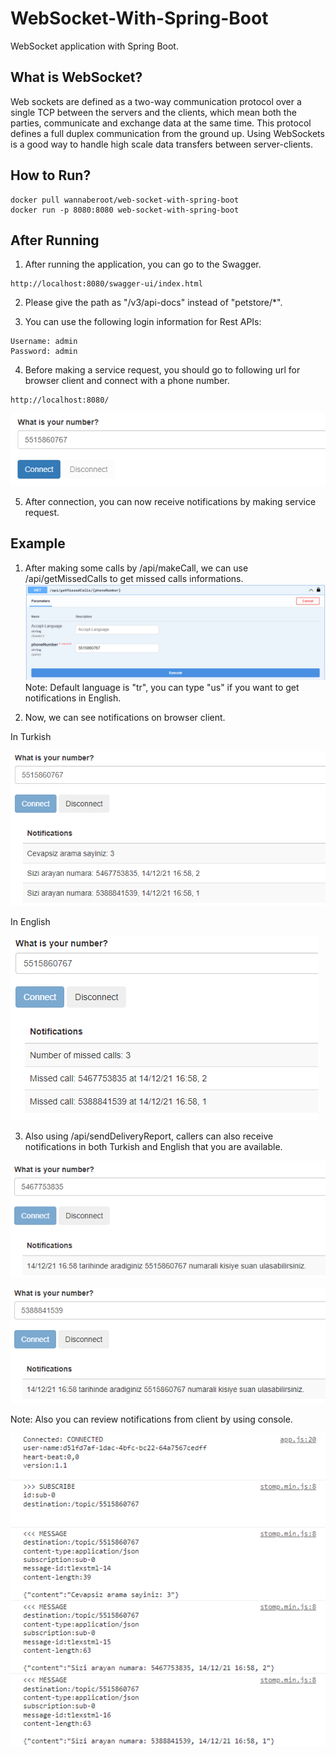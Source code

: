 # WebSocket-With-Spring-Boot
WebSocket application with Spring Boot.

## What is WebSocket?
Web sockets are defined as a two-way communication protocol over a single TCP between the servers and the clients, which mean both the parties, communicate and exchange data at the same time. This protocol defines a full duplex communication from the ground up.
Using WebSockets is a good way to handle high scale data transfers between server-clients.

## How to Run?

```
docker pull wannaberoot/web-socket-with-spring-boot
docker run -p 8080:8080 web-socket-with-spring-boot
```

## After Running
1. After running the application, you can go to the Swagger.
```
http://localhost:8080/swagger-ui/index.html
```

2. Please give the path as "/v3/api-docs" instead of "petstore/*".

3. You can use the following login information for Rest APIs:
```
Username: admin
Password: admin
```

4. Before making a service request, you should go to following url for browser client and connect with a phone number.
```
http://localhost:8080/
```
![---](/images/image1.png)

5. After connection, you can now receive notifications by making service request.

## Example
1. After making some calls by /api/makeCall, we can use /api/getMissedCalls to get missed calls informations.
![---](/images/image2.png)
Note: Default language is "tr", you can type "us" if you want to get notifications in English.

2. Now, we can see notifications on browser client.

In Turkish

![---](/images/image3.png)

In English

![---](/images/image4.png)

3. Also using /api/sendDeliveryReport, callers can also receive notifications in both Turkish and English that you are available.

![---](/images/image5.png)

![---](/images/image6.png)

Note: Also you can review notifications from client by using console.

![---](/images/image7.png)
